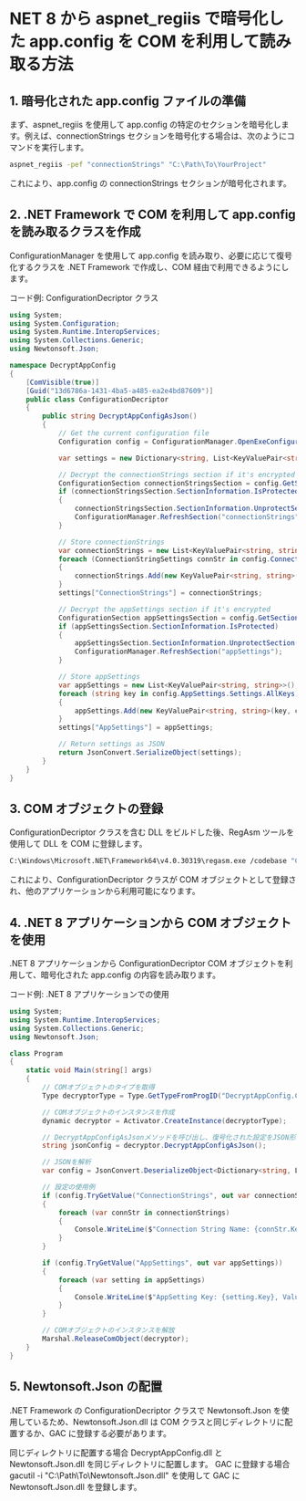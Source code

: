 # NET 8 から aspnet_regiis で暗号化した app.config を COM を利用して読み取る方法
## 1. 暗号化された app.config ファイルの準備
まず、aspnet_regiis を使用して app.config の特定のセクションを暗号化します。例えば、connectionStrings セクションを暗号化する場合は、次のようにコマンドを実行します。

``` bash コードをコピーする
aspnet_regiis -pef "connectionStrings" "C:\Path\To\YourProject"
``` 
これにより、app.config の connectionStrings セクションが暗号化されます。

## 2. .NET Framework で COM を利用して app.config を読み取るクラスを作成
ConfigurationManager を使用して app.config を読み取り、必要に応じて復号化するクラスを .NET Framework で作成し、COM 経由で利用できるようにします。

コード例: ConfigurationDecriptor クラス
``` csharp コードをコピーする
using System;
using System.Configuration;
using System.Runtime.InteropServices;
using System.Collections.Generic;
using Newtonsoft.Json;

namespace DecryptAppConfig
{
    [ComVisible(true)]
    [Guid("13d6786a-1431-4ba5-a485-ea2e4bd87609")]
    public class ConfigurationDecriptor
    {
        public string DecryptAppConfigAsJson()
        {
            // Get the current configuration file
            Configuration config = ConfigurationManager.OpenExeConfiguration(ConfigurationUserLevel.None);

            var settings = new Dictionary<string, List<KeyValuePair<string, string>>>();

            // Decrypt the connectionStrings section if it's encrypted
            ConfigurationSection connectionStringsSection = config.GetSection("connectionStrings");
            if (connectionStringsSection.SectionInformation.IsProtected)
            {
                connectionStringsSection.SectionInformation.UnprotectSection();
                ConfigurationManager.RefreshSection("connectionStrings");
            }

            // Store connectionStrings
            var connectionStrings = new List<KeyValuePair<string, string>>();
            foreach (ConnectionStringSettings connStr in config.ConnectionStrings.ConnectionStrings)
            {
                connectionStrings.Add(new KeyValuePair<string, string>(connStr.Name, connStr.ConnectionString));
            }
            settings["ConnectionStrings"] = connectionStrings;

            // Decrypt the appSettings section if it's encrypted
            ConfigurationSection appSettingsSection = config.GetSection("appSettings");
            if (appSettingsSection.SectionInformation.IsProtected)
            {
                appSettingsSection.SectionInformation.UnprotectSection();
                ConfigurationManager.RefreshSection("appSettings");
            }

            // Store appSettings
            var appSettings = new List<KeyValuePair<string, string>>();
            foreach (string key in config.AppSettings.Settings.AllKeys)
            {
                appSettings.Add(new KeyValuePair<string, string>(key, config.AppSettings.Settings[key].Value));
            }
            settings["AppSettings"] = appSettings;

            // Return settings as JSON
            return JsonConvert.SerializeObject(settings);
        }
    }
}
``` 
## 3. COM オブジェクトの登録
ConfigurationDecriptor クラスを含む DLL をビルドした後、RegAsm ツールを使用して DLL を COM に登録します。

``` bash コードをコピーする
C:\Windows\Microsoft.NET\Framework64\v4.0.30319\regasm.exe /codebase "C:\Path\To\Your\DLL\DecryptAppConfig.dll"
``` 
これにより、ConfigurationDecriptor クラスが COM オブジェクトとして登録され、他のアプリケーションから利用可能になります。

## 4. .NET 8 アプリケーションから COM オブジェクトを使用
.NET 8 アプリケーションから ConfigurationDecriptor COM オブジェクトを利用して、暗号化された app.config の内容を読み取ります。

コード例: .NET 8 アプリケーションでの使用
``` csharp コードをコピーする
using System;
using System.Runtime.InteropServices;
using System.Collections.Generic;
using Newtonsoft.Json;

class Program
{
    static void Main(string[] args)
    {
        // COMオブジェクトのタイプを取得
        Type decryptorType = Type.GetTypeFromProgID("DecryptAppConfig.ConfigurationDecriptor");

        // COMオブジェクトのインスタンスを作成
        dynamic decryptor = Activator.CreateInstance(decryptorType);

        // DecryptAppConfigAsJsonメソッドを呼び出し、復号化された設定をJSON形式で取得
        string jsonConfig = decryptor.DecryptAppConfigAsJson();

        // JSONを解析
        var config = JsonConvert.DeserializeObject<Dictionary<string, List<KeyValuePair<string, string>>>>(jsonConfig);

        // 設定の使用例
        if (config.TryGetValue("ConnectionStrings", out var connectionStrings))
        {
            foreach (var connStr in connectionStrings)
            {
                Console.WriteLine($"Connection String Name: {connStr.Key}, Value: {connStr.Value}");
            }
        }

        if (config.TryGetValue("AppSettings", out var appSettings))
        {
            foreach (var setting in appSettings)
            {
                Console.WriteLine($"AppSetting Key: {setting.Key}, Value: {setting.Value}");
            }
        }

        // COMオブジェクトのインスタンスを解放
        Marshal.ReleaseComObject(decryptor);
    }
}
``` 
## 5. Newtonsoft.Json の配置
.NET Framework の ConfigurationDecriptor クラスで Newtonsoft.Json を使用しているため、Newtonsoft.Json.dll は COM クラスと同じディレクトリに配置するか、GAC に登録する必要があります。

同じディレクトリに配置する場合
DecryptAppConfig.dll と Newtonsoft.Json.dll を同じディレクトリに配置します。
GAC に登録する場合
gacutil -i "C:\Path\To\Newtonsoft.Json.dll" を使用して GAC に Newtonsoft.Json.dll を登録します。